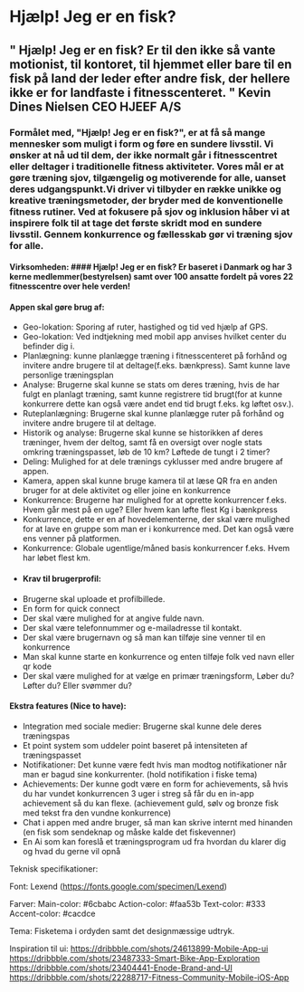 # Hjælp! Jeg er en fisk?

## " Hjælp! Jeg er en fisk? Er til den ikke så vante motionist, til kontoret, til hjemmet eller bare til en fisk på land der leder efter andre fisk, der hellere ikke er for landfaste i fitnesscenteret. " Kevin Dines Nielsen CEO HJEEF A/S  ##
### Formålet med, "Hjælp! Jeg er en fisk?", er at få så mange mennesker som muligt i form og føre en sundere livsstil. Vi ønsker at nå ud til dem, der ikke normalt går i fitnesscentret eller deltager i traditionelle fitness aktiviteter. Vores mål er at gøre træning sjov, tilgængelig og motiverende for alle, uanset deres udgangspunkt.Vi driver vi tilbyder en række unikke og kreative træningsmetoder, der bryder med de konventionelle fitness rutiner. Ved at fokusere på sjov og inklusion håber vi at inspirere folk til at tage det første skridt mod en sundere livsstil. Gennem konkurrence og fællesskab gør vi træning sjov for alle. ###

#### Virksomheden: #### Hjælp! Jeg er en fisk? Er baseret i Danmark og  har 3 kerne medlemmer(bestyrelsen) samt over 100 ansatte fordelt på vores 22 fitnesscentre over hele verden! 

#### Appen skal gøre brug af: ####
* Geo-lokation: Sporing af ruter, hastighed og tid ved hjælp af GPS.
* Geo-lokation: Ved indtjekning med mobil app anvises hvilket center du befinder dig i.
* Planlægning: kunne planlægge træning i fitnesscenteret på forhånd og invitere andre brugere til at deltage(f.eks. bænkpress). Samt kunne lave personlige træningsplan
* Analyse: Brugerne skal kunne se stats om deres træning, hvis de har fulgt en planlagt træning, samt kunne registrere tid brugt(for at kunne konkurrere dette kan også være andet end tid brugt f.eks. kg løftet osv.).
* Ruteplanlægning: Brugerne skal kunne planlægge ruter på forhånd og invitere andre brugere til at deltage.
* Historik og analyse: Brugerne skal kunne se historikken af deres træninger, hvem der deltog, samt få en oversigt over nogle stats omkring træningspasset, løb de 10 km? Løftede de tungt i 2 timer? 
* Deling: Mulighed for at dele trænings cyklusser med andre brugere af appen.
* Kamera, appen skal kunne bruge kamera til at læse QR fra en anden bruger for at dele aktivitet og eller joine en konkurrence 
* Konkurrence: Brugerne har mulighed for at oprette konkurrencer f.eks. Hvem går mest på en uge? Eller hvem kan løfte flest Kg i bænkpress
* Konkurrence, dette er en af hovedelementerne, der skal være mulighed for at lave en gruppe som man er i konkurrence med. Det kan også være ens venner på platformen.
* Konkurrence: Globale ugentlige/måned basis konkurrencer f.eks. Hvem har løbet flest km.
*
  #### Krav til brugerprofil: ####
* Brugerne skal uploade et profilbillede.
* En form for quick connect
* Der skal være mulighed for at angive fulde navn.
* Der skal være telefonnummer og e-mailadresse til kontakt.
* Der skal være brugernavn og så man kan tilføje sine venner til en konkurrence
* Man skal kunne starte en konkurrence og enten tilføje folk ved navn eller qr kode
* Der skal være mulighed for at vælge en primær træningsform, Løber du? Løfter du? Eller svømmer du?

#### Ekstra features (Nice to have): ####
* Integration med sociale medier: Brugerne skal kunne dele deres træningspas
* Et point system som uddeler point baseret på intensiteten af træningspasset
* Notifikationer: Det kunne være fedt hvis man modtog notifikationer når man er bagud sine konkurrenter. (hold notifikation i fiske tema)
* Achievements: Der kunne godt være en form for achievements, så hvis du har vundet konkurrencen 3 uger i streg så får du en in-app achievement så du kan flexe. (achievement guld, sølv og bronze fisk med tekst fra den vundne konkurrence)
* Chat i appen med andre bruger, så man kan skrive internt med hinanden (en fisk som sendeknap og måske kalde det fiskevenner)
* En Ai som kan foreslå et træningsprogram ud fra hvordan du klarer dig og hvad du gerne vil opnå

Teknisk specifikationer:

Font: Lexend (https://fonts.google.com/specimen/Lexend)

Farver: 
	Main-color: #6cbabc
	Action-color: #faa53b
	Text-color: #333
	Accent-color: #cacdce


Tema:
Fisketema i ordyden samt det designmæssige udtryk. 

Inspiration til ui:
https://dribbble.com/shots/24613899-Mobile-App-ui
https://dribbble.com/shots/23487333-Smart-Bike-App-Exploration
https://dribbble.com/shots/23404441-Enode-Brand-and-UI
https://dribbble.com/shots/22288717-Fitness-Community-Mobile-iOS-App
